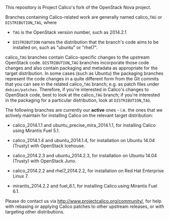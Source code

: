 This repository is Project Calico's fork of the OpenStack Nova project.

Branches containing Calico-related work are generally named
calico\_`TAG` or `DISTRIBUTION`\_`TAG`, where

- `TAG` is the OpenStack version number, such as 2014.2.1

- `DISTRIBUTION` names the distribution that the branch's code aims to
  be installed on, such as "ubuntu" or "rhel7".

calico\_`TAG` branches contain Calico-specific changes to the upstream
OpenStack code.  `DISTRIBUTION`\_`TAG` branches incorporate those code
changes and also contain packaging and metadata as appropriate for the
target distribution.  In some cases (such as Ubuntu) the packaging
branches represent the code changes in a quite different form from the
Git commits that you can see in the related calico\_`TAG` branch;
e.g. as patch files under `debian/patches`.  Therefore, if you're
interested in Calico's changes to OpenStack code, best to look at the
calico\_`TAG` branch; if you're interested in the packaging for a
particular distribution, look at `DISTRIBUTION`\_`TAG`.

The following branches are currently our **active** ones - i.e. the ones
that we actively maintain for installing Calico on the relevant target
distribution:

- calico\_2014.1.1 and ubuntu\_precise\_mira\_2014.1.1, for installing
  Calico using Mirantis Fuel 5.1.

- calico\_2014.1.4 and ubuntu\_2014.1.4, for installation on Ubuntu
  14.04 (Trusty) with OpenStack Icehouse.

- calico\_2014.2.3 and ubuntu\_2014.2.3, for installation on Ubuntu
  14.04 (Trusty) with OpenStack Juno.

- calico\_2014.2.2 and rhel7\_2014.2.2, for installation on Red Hat
  Enterprise Linux 7.

- mirantis\_2014.2.2 and fuel\_6.1, for installing Calico using
  Mirantis Fuel 6.1.

Please do contact us via http://www.projectcalico.org/community/, for
help with rebasing or applying Calico patches to other upstream
releases, or with targeting other distributions.
